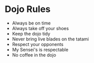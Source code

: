 Dojo Rules
==========
* Always be on time
* Always take off your shoes
* Keep the dojo tidy
* Never bring live blades on the tatami
* Respect your opponents
* My Sensei's is respectable
* No coffee in the dojo
